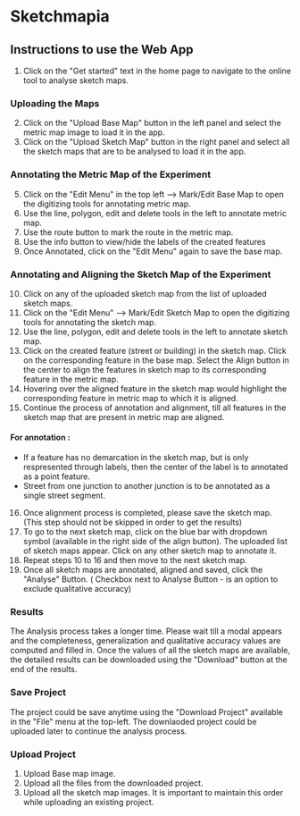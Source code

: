 # Sketchmapia
## Instructions to use the Web App
1. Click on the "Get started" text in the home page to navigate to the online tool to analyse sketch maps.
### Uploading the Maps
2. Click on the "Upload Base Map" button in the left panel and select the metric map image to load it in the app.
3. Click on the "Upload Sketch Map" button in the right panel and select all the sketch maps that are to be analysed to load it in the app.
### Annotating the Metric Map of the Experiment
5. Click on the "Edit Menu" in the top left --> Mark/Edit Base Map to open the digitizing tools for annotating metric map.
6. Use the line, polygon, edit and delete tools in the left to annotate metric map.
7. Use the route button to mark the route in the metric map.
8. Use the info button to view/hide the labels of the created features
9. Once Annotated, click on the "Edit Menu" again to save the base map.
### Annotating and Aligning the Sketch Map of the Experiment
10. Click on any of the uploaded sketch map from the list of uploaded sketch maps.
11. Click on the "Edit Menu" --> Mark/Edit Sketch Map to open the digitizing tools for annotating the sketch map.
12. Use the line, polygon, edit and delete tools in the left to annotate sketch map.
13. Click on the created feature (street or building) in the sketch map. Click on the corresponding feature in the base map. Select the Align button in the center to align the features
    in sketch map to its corresponding feature in the metric map.
14. Hovering over the aligned feature in the sketch map would highlight the corresponding feature in metric map to which it is aligned.
15. Continue the process of annotation and alignment, till all features in the sketch map that are present in metric map are aligned.
 #### For annotation :
  - If a feature has no demarcation in the sketch map, but is only respresented through labels, then the center of the label is to annotated as a point feature.
  - Street from one junction to another junction is to be annotated as a single street segment.
16. Once alignment process is completed, please save the sketch map. (This step should not be skipped in order to get the results)
17. To go to the next sketch map, click on the blue bar with dropdown symbol (available in the right side of the align button). The uploaded list of sketch maps appear. Click on any other sketch map to annotate it.
18. Repeat steps 10 to 16 and then move to the next sketch map.
19. Once all sketch maps are annotated, aligned and saved, click the "Analyse" Button. ( Checkbox next to Analyse Button - is an option to exclude qualitative accuracy)
### Results
 The Analysis process takes a longer time. Please wait till a modal appears and the completeness, generalization and qualitative accuracy values are computed and filled in. Once the values of all the sketch maps are available, the detailed results can be downloaded using the "Download" button at the end of the results.
### Save Project
The project could be save anytime using the "Download Project" available in the "File" menu at the top-left.
The downlaoded project could be uploaded later to continue the analysis process.
### Upload Project
 1. Upload Base map image.
 2. Upload all the files from the downloaded project.
 3. Upload all the sketch map images.
    It is important to maintain this order while uploading an existing project.



